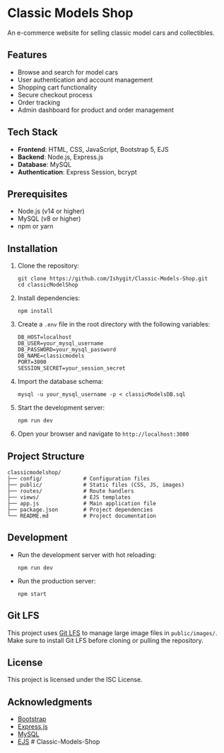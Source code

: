 # Classic Models Shop

An e-commerce website for selling classic model cars and collectibles.

## Features

- Browse and search for model cars
- User authentication and account management
- Shopping cart functionality
- Secure checkout process
- Order tracking
- Admin dashboard for product and order management

## Tech Stack

- **Frontend**: HTML, CSS, JavaScript, Bootstrap 5, EJS
- **Backend**: Node.js, Express.js
- **Database**: MySQL
- **Authentication**: Express Session, bcrypt

## Prerequisites

- Node.js (v14 or higher)
- MySQL (v8 or higher)
- npm or yarn

## Installation

1. Clone the repository:
   ```
   git clone https://github.com/Ishygit/Classic-Models-Shop.git
   cd classicModelShop
   ```

2. Install dependencies:
   ```
   npm install
   ```

3. Create a `.env` file in the root directory with the following variables:
   ```
   DB_HOST=localhost
   DB_USER=your_mysql_username
   DB_PASSWORD=your_mysql_password
   DB_NAME=classicmodels
   PORT=3000
   SESSION_SECRET=your_session_secret
   ```

4. Import the database schema:
   ```
   mysql -u your_mysql_username -p < classicModelsDB.sql
   ```

5. Start the development server:
   ```
   npm run dev
   ```

6. Open your browser and navigate to `http://localhost:3000`

## Project Structure

```
classicmodelshop/
├── config/             # Configuration files
├── public/             # Static files (CSS, JS, images)
├── routes/             # Route handlers
├── views/              # EJS templates
├── app.js              # Main application file
├── package.json        # Project dependencies
└── README.md           # Project documentation
```

## Development

- Run the development server with hot reloading:
  ```
  npm run dev
  ```

- Run the production server:
  ```
  npm start
  ```

## Git LFS

This project uses [Git LFS](https://git-lfs.github.com/) to manage large image files in `public/images/`.  
Make sure to install Git LFS before cloning or pulling the repository.

## License

This project is licensed under the ISC License.

## Acknowledgments

- [Bootstrap](https://getbootstrap.com/)
- [Express.js](https://expressjs.com/)
- [MySQL](https://www.mysql.com/)
- [EJS](https://ejs.co/) #   C l a s s i c - M o d e l s - S h o p 
 
 

